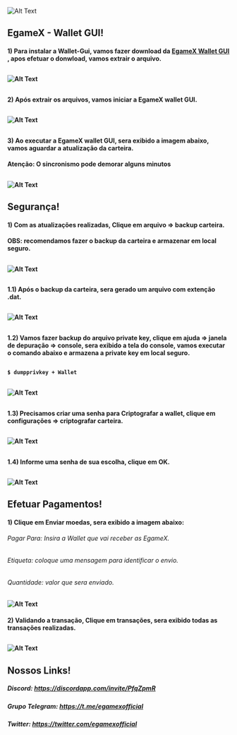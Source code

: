 ![Alt Text](https://raw.githubusercontent.com/Egamex/Wallets/master/img/wallets/windows/egamex-banner.PNG)



##                                                  EgameX - Wallet GUI! <b>

#### 1) Para instalar a Wallet-Gui, vamos fazer download  da [EgameX Wallet GUI ](https://github.com/Egamex/Wallets/tree/master/Windows/Arquivos), apos efetuar o donwload, vamos extrair o arquivo.
##
![Alt Text](https://raw.githubusercontent.com/Egamex/Wallets/master/img/wallets/windows/egamex-wallet-gui-01.PNG)

##
#### 2) Após extrair os arquivos, vamos iniciar a EgameX wallet GUI.
##
![Alt Text](https://raw.githubusercontent.com/Egamex/Wallets/master/img/wallets/windows/egamex-wallet-gui-2.PNG)

##
#### 3) Ao executar a EgameX wallet GUI, sera exibido a imagem abaixo, vamos aguardar a atualização da carteira.
#### Atenção: O sincronismo pode demorar alguns minutos
##
![Alt Text](https://raw.githubusercontent.com/Egamex/Wallets/master/img/wallets/windows/egamex-wallet-gui-03.PNG)

## Segurança!

#### 1) Com as atualizações realizadas, Clique em arquivo => backup carteira.
#### OBS: recomendamos fazer o backup da carteira e armazenar em local seguro.
##
![Alt Text](https://raw.githubusercontent.com/Egamex/Wallets/master/img/wallets/windows/egamex-wallet-gui-04.PNG)

##
#### 1.1) Após o backup da carteira, sera gerado um arquivo com extenção .dat.
##
![Alt Text](https://raw.githubusercontent.com/Egamex/Wallets/master/img/wallets/windows/egamex-wallet-gui-04.1.PNG)

##
#### 1.2) Vamos fazer backup do arquivo private key, clique em ajuda => janela de depuração => console, sera exibido a tela do console, vamos executar o comando abaixo e armazena a private key em local seguro.
##
```sh
$ dumpprivkey + Wallet
```
##
![Alt Text](https://raw.githubusercontent.com/Egamex/Wallets/master/img/wallets/windows/egamex-wallet-gui-05.PNG)

##
#### 1.3) Precisamos criar uma senha para Criptografar a wallet, clique em configurações => criptografar carteira.
##
![Alt Text](https://raw.githubusercontent.com/Egamex/Wallets/master/img/wallets/windows/egamex-wallet-gui-06.PNG)

##
#### 1.4) Informe uma senha de sua escolha, clique em OK.
##
![Alt Text](https://raw.githubusercontent.com/Egamex/Wallets/master/img/wallets/windows/egamex-wallet-gui-07.PNG)


## Efetuar Pagamentos!

#### 1) Clique em Enviar moedas, sera exibido a imagem abaixo:
<b></b>
<b></b>
###### Pagar Para: Insira a Wallet que vai receber as EgameX.
###### Etiqueta: coloque uma mensagem para identificar o envio.
###### Quantidade: valor que sera enviado. 
##
![Alt Text](https://raw.githubusercontent.com/Egamex/Wallets/master/img/wallets/windows/egamex-wallet-gui-8.PNG)

#### 2) Validando a transação, Clique em transações, sera exibido todas as transações realizadas.
##
![Alt Text](https://raw.githubusercontent.com/Egamex/Wallets/master/img/wallets/windows/egamex-wallet-gui-09.PNG)



## Nossos Links!

##### Discord: https://discordapp.com/invite/PfqZpmR

##### Grupo Telegram: https://t.me/egamexofficial

##### Twitter: https://twitter.com/egamexofficial
